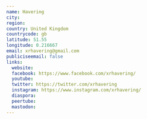 ```yaml
---
name: Havering
city:
region:
country: United Kingdom
countrycode: gb
latitude: 51.55
longitude: 0.216667
email: xrhavering@gmail.com
publiciseemail: false
links:
  website:
  facebook: https://www.facebook.com/xrhavering/
  youtube:
  twitter: https://twitter.com/xrhavering
  instagram: https://www.instagram.com/xrhavering/
  diaspora:
  peertube:
  mastodon:
---
```

